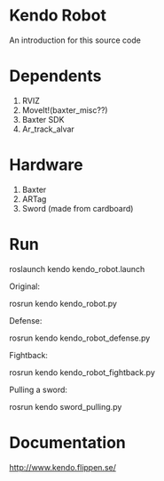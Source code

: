 # Kendo Robot
An introduction for this source code

# Dependents

1. RVIZ
2. MoveIt!(baxter_misc??)
3. Baxter SDK
4. Ar_track_alvar

# Hardware

1. Baxter
2. ARTag
3. Sword (made from cardboard)

# Run

roslaunch kendo kendo_robot.launch 

Original:

rosrun kendo kendo_robot.py

Defense:

rosrun kendo kendo_robot_defense.py

Fightback:

rosrun kendo kendo_robot_fightback.py

Pulling a sword:

rosrun kendo sword_pulling.py

# Documentation

http://www.kendo.flippen.se/

